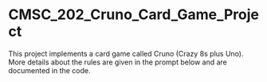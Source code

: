 # CMSC_202_Cruno_Card_Game_Project
This project implements a card game called Cruno (Crazy 8s plus Uno). More details about the rules are given in the prompt below and are documented in the code.
